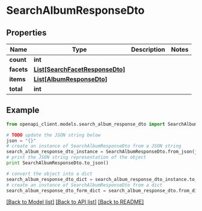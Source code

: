 # SearchAlbumResponseDto


## Properties
Name | Type | Description | Notes
------------ | ------------- | ------------- | -------------
**count** | **int** |  | 
**facets** | [**List[SearchFacetResponseDto]**](SearchFacetResponseDto.md) |  | 
**items** | [**List[AlbumResponseDto]**](AlbumResponseDto.md) |  | 
**total** | **int** |  | 

## Example

```python
from openapi_client.models.search_album_response_dto import SearchAlbumResponseDto

# TODO update the JSON string below
json = "{}"
# create an instance of SearchAlbumResponseDto from a JSON string
search_album_response_dto_instance = SearchAlbumResponseDto.from_json(json)
# print the JSON string representation of the object
print SearchAlbumResponseDto.to_json()

# convert the object into a dict
search_album_response_dto_dict = search_album_response_dto_instance.to_dict()
# create an instance of SearchAlbumResponseDto from a dict
search_album_response_dto_form_dict = search_album_response_dto.from_dict(search_album_response_dto_dict)
```
[[Back to Model list]](../README.md#documentation-for-models) [[Back to API list]](../README.md#documentation-for-api-endpoints) [[Back to README]](../README.md)


